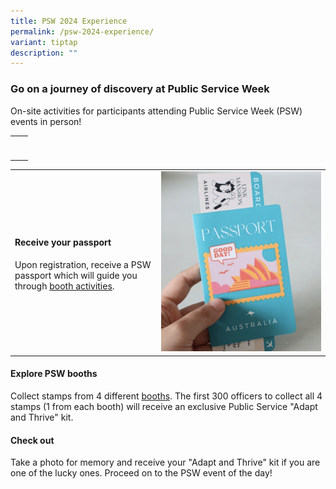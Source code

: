 ```yaml
---
title: PSW 2024 Experience
permalink: /psw-2024-experience/
variant: tiptap
description: ""
---
```

<h3>Go on a journey of discovery at Public Service Week</h3>
<p>On-site activities for participants attending Public Service Week (PSW)
events in person!</p>
<p></p>
<table style="minWidth: 50px">
<colgroup>
<col>
<col>
</colgroup>
<tbody>
<tr>
<td rowspan="1" colspan="1">
<p></p>
</td>
<td rowspan="1" colspan="1">
<p></p>
</td>
</tr>
<tr>
<td rowspan="1" colspan="1">
<p></p>
</td>
<td rowspan="1" colspan="1">
<p></p>
</td>
</tr>
</tbody>
</table>
<table style="minWidth: 50px">
<colgroup>
<col>
<col>
</colgroup>
<tbody>
<tr>
<td rowspan="1" colspan="1">
<h4>Receive your passport</h4>
<p>Upon registration, receive a PSW passport which will guide you through
<a href="https://www.publicserviceweek.gov.sg/psw-booths" rel="noopener noreferrer nofollow" target="_blank">booth activities</a>.</p>
</td>
<td rowspan="1" colspan="1">
<div class="isomer-image-wrapper">
<img style="width: 100%" height="auto" width="100%" alt="" src="/images/Screenshot_2024_05_08_at_10_39_35_AM.png">
</div>
</td>
</tr>
</tbody>
</table>
<h4>Explore PSW booths</h4>
<p>Collect stamps from 4 different <a href="https://www.publicserviceweek.gov.sg/psw-booths" rel="noopener noreferrer nofollow" target="_blank">booths</a>. The
first 300 officers to collect all 4 stamps (1 from each booth) will receive
an exclusive Public Service "Adapt and Thrive" kit.</p>
<p></p>
<h4>Check out</h4>
<p>Take a photo for memory and receive your "Adapt and Thrive" kit if you
are one of the lucky ones. Proceed on to the PSW event of the day!</p>
<p></p>
<p></p>